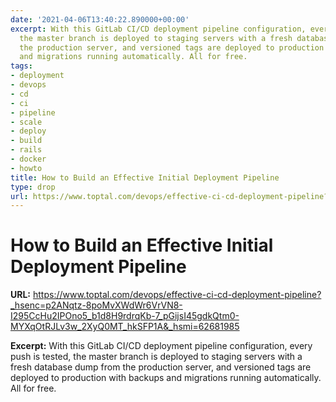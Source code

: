 ```yaml
---
date: '2021-04-06T13:40:22.890000+00:00'
excerpt: With this GitLab CI/CD deployment pipeline configuration, every push is tested,
  the master branch is deployed to staging servers with a fresh database dump from
  the production server, and versioned tags are deployed to production with backups
  and migrations running automatically. All for free.
tags:
- deployment
- devops
- cd
- ci
- pipeline
- scale
- deploy
- build
- rails
- docker
- howto
title: How to Build an Effective Initial Deployment Pipeline
type: drop
url: https://www.toptal.com/devops/effective-ci-cd-deployment-pipeline?_hsenc=p2ANqtz-8poMvXWdWr6VrVN8-I295CcHu2IPOno5_b1d8H9rdrqKb-7_pGijsI45gdkQtm0-MYXqOtRJLv3w_2XyQ0MT_hkSFP1A&_hsmi=62681985
---
```


# How to Build an Effective Initial Deployment Pipeline

**URL:** https://www.toptal.com/devops/effective-ci-cd-deployment-pipeline?_hsenc=p2ANqtz-8poMvXWdWr6VrVN8-I295CcHu2IPOno5_b1d8H9rdrqKb-7_pGijsI45gdkQtm0-MYXqOtRJLv3w_2XyQ0MT_hkSFP1A&_hsmi=62681985

**Excerpt:** With this GitLab CI/CD deployment pipeline configuration, every push is tested, the master branch is deployed to staging servers with a fresh database dump from the production server, and versioned tags are deployed to production with backups and migrations running automatically. All for free.

